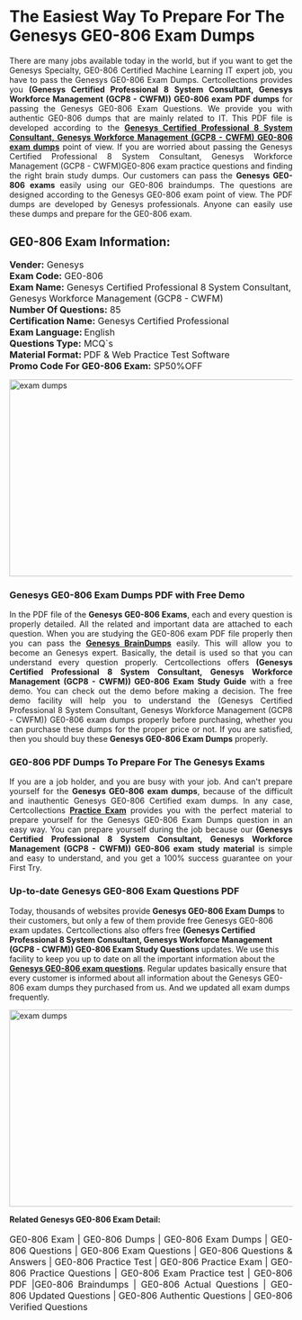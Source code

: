 <h1>The Easiest Way To Prepare For The Genesys GE0-806 Exam Dumps</h1> <p style="text-align:justify">There are many jobs available today in the world, but if you want to get the Genesys Specialty, GE0-806 Certified Machine Learning IT expert job, you have to pass the Genesys GE0-806 Exam Dumps. Certcollections provides you <strong>(Genesys Certified Professional 8 System Consultant, Genesys Workforce Management (GCP8 - CWFM)) GE0-806 exam PDF dumps</strong> for passing the Genesys GE0-806 Exam Questions. We provide you with authentic GE0-806 dumps that are mainly related to IT. This PDF file is developed according to the <a href="https://www.certsofficial.com/genesys/ge0-806-questions"><strong>Genesys Certified Professional 8 System Consultant, Genesys Workforce Management (GCP8 - CWFM) GE0-806 exam dumps</strong></a> point of view. If you are worried about passing the Genesys Certified Professional 8 System Consultant, Genesys Workforce Management (GCP8 - CWFM)GE0-806 exam practice questions and finding the right brain study dumps. Our customers can pass the <strong>Genesys GE0-806 exams </strong>easily using our GE0-806 braindumps. The questions are designed according to the Genesys GE0-806 exam point of view. The PDF dumps are developed by Genesys professionals. Anyone can easily use these dumps and prepare for the GE0-806 exam.</p> <h2><strong>GE0-806 Exam Information:</strong></h2> <p><span style="font-size:16px"><strong>Vender:</strong> Genesys<br /> <strong>Exam Code:</strong> GE0-806<br /> <strong>Exam Name:</strong> Genesys Certified Professional 8 System Consultant, Genesys Workforce Management (GCP8 - CWFM)<br /> <strong>Number Of Questions:</strong> 85<br /> <strong>Certification Name:</strong> Genesys Certified Professional<br /> <strong>Exam Language: </strong>English<br /> <strong>Questions Type:</strong> MCQ`s<br /> <strong>Material Format: </strong>PDF & Web Practice Test Software<br /> <strong>Promo Code For GE0-806 Exam:</strong> SP50%OFF</span></p> <p><a href="https://www.certsofficial.com/genesys/ge0-806-questions" rel="no-follow"><img alt="exam dumps" src="https://www.certcollections.com/uploads/content/certsofficial.jpg" style="height:350px; width:750px" /></a></p> <h3><strong>Genesys GE0-806 Exam Dumps PDF with Free Demo</strong></h3> <p style="text-align:justify">In the PDF file of the <strong>Genesys GE0-806 Exams</strong>, each and every question is properly detailed. All the related and important data are attached to each question. When you are studying the GE0-806 exam PDF file properly then you can pass the <a href="https://www.certsofficial.com/genesys-dumps"><strong>Genesys BrainDumps</strong></a> easily. This will allow you to become an Genesys expert. Basically, the detail is used so that you can understand every question properly. Certcollections offers <strong>(Genesys Certified Professional 8 System Consultant, Genesys Workforce Management (GCP8 - CWFM)) GE0-806 Exam Study Guide</strong> with a free demo. You can check out the demo before making a decision. The free demo facility will help you to understand the (Genesys Certified Professional 8 System Consultant, Genesys Workforce Management (GCP8 - CWFM)) GE0-806 exam dumps properly before purchasing, whether you can purchase these dumps for the proper price or not. If you are satisfied, then you should buy these <strong>Genesys GE0-806 Exam Dumps</strong> properly.</p> <h3><strong>GE0-806 PDF Dumps To Prepare For The Genesys Exams</strong></h3> <p style="text-align:justify">If you are a job holder, and you are busy with your job. And can't prepare yourself for the <strong>Genesys GE0-806 exam dumps</strong>, because of the difficult and inauthentic Genesys GE0-806 Certified exam dumps. In any case, Certcollections <strong><a href="https://www.certsofficial.com/">Practice Exam</a></strong> provides you with the perfect material to prepare yourself for the Genesys GE0-806 Exam Dumps question in an easy way. You can prepare yourself during the job because our <strong>(Genesys Certified Professional 8 System Consultant, Genesys Workforce Management (GCP8 - CWFM)) GE0-806 exam study material</strong> is simple and easy to understand, and you get a 100% success guarantee on your First Try.</p> <h3><strong>Up-to-date Genesys GE0-806 Exam Questions PDF</strong></h3> <p>Today, thousands of websites provide <strong>Genesys GE0-806 Exam Dumps</strong> to their customers, but only a few of them provide free Genesys GE0-806 exam updates. Certcollections also offers free <strong>(Genesys Certified Professional 8 System Consultant, Genesys Workforce Management (GCP8 - CWFM)) GE0-806 Exam Study Questions</strong> updates. We use this facility to keep you up to date on all the important information about the <a href="https://www.certsofficial.com/genesys/ge0-806-questions"><strong>Genesys GE0-806 exam questions</strong></a>. Regular updates basically ensure that every customer is informed about all information about the Genesys GE0-806 exam dumps they purchased from us. And we updated all exam dumps frequently.</p> <p><a href="https://www.certsofficial.com/genesys/ge0-806-questions"><img alt="exam dumps " src="https://www.certcollections.com/uploads/content/certsofficial2.jpg" style="height:350px; width:750px" /></a></p> <p style="text-align:justify"><span style="font-size:14px"><strong>Related Genesys GE0-806 Exam Detail:</strong></span><br /> <br /> <span style="font-size:16px">GE0-806 Exam | GE0-806 Dumps | GE0-806 Exam Dumps | GE0-806 Questions | GE0-806 Exam Questions | GE0-806 Questions & Answers | GE0-806 Practice Test | GE0-806 Practice Exam | GE0-806 Practice Questions | GE0-806 Exam Practice test | GE0-806 PDF |GE0-806 Braindumps | GE0-806 Actual Questions | GE0-806 Updated Questions | GE0-806 Authentic Questions | GE0-806 Verified Questions</span></p>
